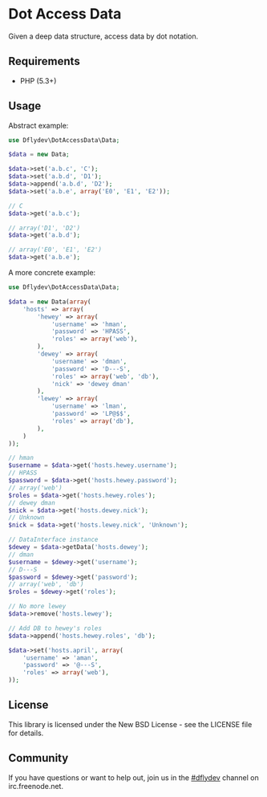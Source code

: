 Dot Access Data
===============

Given a deep data structure, access data by dot notation.


Requirements
------------

 * PHP (5.3+)


Usage
-----

Abstract example:

```php
use Dflydev\DotAccessData\Data;

$data = new Data;

$data->set('a.b.c', 'C');
$data->set('a.b.d', 'D1');
$data->append('a.b.d', 'D2');
$data->set('a.b.e', array('E0', 'E1', 'E2'));

// C
$data->get('a.b.c');

// array('D1', 'D2')
$data->get('a.b.d');

// array('E0', 'E1', 'E2')
$data->get('a.b.e');
```

A more concrete example:

```php
use Dflydev\DotAccessData\Data;

$data = new Data(array(
    'hosts' => array(
        'hewey' => array(
            'username' => 'hman',
            'password' => 'HPASS',
            'roles' => array('web'),
        ),
        'dewey' => array(
            'username' => 'dman',
            'password' => 'D---S',
            'roles' => array('web', 'db'),
            'nick' => 'dewey dman'
        ),
        'lewey' => array(
            'username' => 'lman',
            'password' => 'LP@$$',
            'roles' => array('db'),
        ),
    )
));

// hman
$username = $data->get('hosts.hewey.username');
// HPASS
$password = $data->get('hosts.hewey.password');
// array('web')
$roles = $data->get('hosts.hewey.roles');
// dewey dman
$nick = $data->get('hosts.dewey.nick');
// Unknown
$nick = $data->get('hosts.lewey.nick', 'Unknown');

// DataInterface instance
$dewey = $data->getData('hosts.dewey');
// dman
$username = $dewey->get('username');
// D---S
$password = $dewey->get('password');
// array('web', 'db')
$roles = $dewey->get('roles');

// No more lewey
$data->remove('hosts.lewey');

// Add DB to hewey's roles
$data->append('hosts.hewey.roles', 'db');

$data->set('hosts.april', array(
    'username' => 'aman',
    'password' => '@---S',
    'roles' => array('web'),
));
```


License
-------

This library is licensed under the New BSD License - see the LICENSE file
for details.


Community
---------

If you have questions or want to help out, join us in the
[#dflydev](irc://irc.freenode.net/#dflydev) channel on irc.freenode.net.
